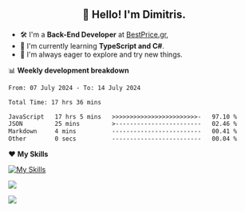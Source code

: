 <h2 align="center">👋 Hello! I'm Dimitris.</h2>

- 🛠 I'm a **Back-End Developer** at [BestPrice.gr](https://bestprice.gr),
- 🌱 I'm currently learning **TypeScript and C#**.
- 🧭 I'm always eager to explore and try new things.
  
📊 **Weekly development breakdown**

<!--START_SECTION:waka-->

```txt
From: 07 July 2024 - To: 14 July 2024

Total Time: 17 hrs 36 mins

JavaScript   17 hrs 5 mins   >>>>>>>>>>>>>>>>>>>>>>>>-   97.10 %
JSON         25 mins         >------------------------   02.46 %
Markdown     4 mins          -------------------------   00.41 %
Other        0 secs          -------------------------   00.04 %
```

<!--END_SECTION:waka-->

❤️ **My Skills**

[![My Skills](https://skillicons.dev/icons?i=ts,html,css,js,nodejs,express,react,vite,tailwind,mongodb,postgres,jest,git,md,vscode,postman,figma,linux,bash,py,java,php&theme=light&perline=11)](https://skillicons.dev)


<a href="https://wakatime.com/@018db2c8-3e4e-4392-80be-2ef5619c010a"><img src="https://wakatime.com/badge/user/018db2c8-3e4e-4392-80be-2ef5619c010a.svg?style=plastic" /></a>

![](https://hit.yhype.me/github/profile?user_id=45003429)
